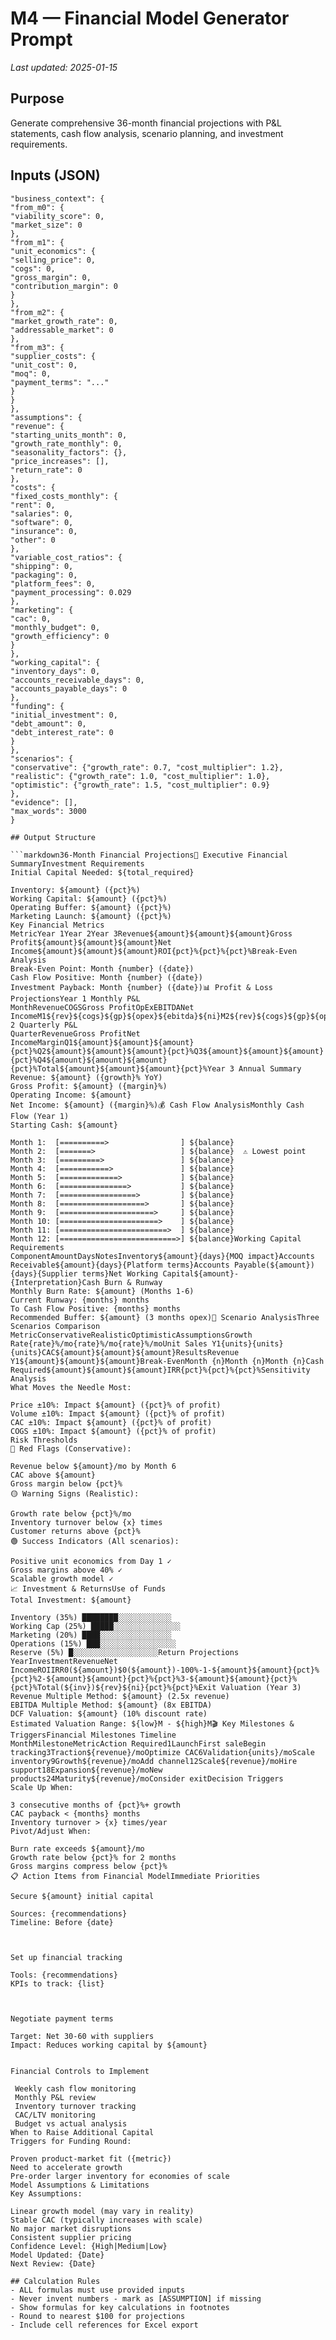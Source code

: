 # M4 — Financial Model Generator Prompt
_Last updated: 2025-01-15_

## Purpose
Generate comprehensive 36-month financial projections with P&L statements, cash flow analysis, scenario planning, and investment requirements.

## Inputs (JSON)
```json{
"business_context": {
"from_m0": {
"viability_score": 0,
"market_size": 0
},
"from_m1": {
"unit_economics": {
"selling_price": 0,
"cogs": 0,
"gross_margin": 0,
"contribution_margin": 0
}
},
"from_m2": {
"market_growth_rate": 0,
"addressable_market": 0
},
"from_m3": {
"supplier_costs": {
"unit_cost": 0,
"moq": 0,
"payment_terms": "..."
}
}
},
"assumptions": {
"revenue": {
"starting_units_month": 0,
"growth_rate_monthly": 0,
"seasonality_factors": {},
"price_increases": [],
"return_rate": 0
},
"costs": {
"fixed_costs_monthly": {
"rent": 0,
"salaries": 0,
"software": 0,
"insurance": 0,
"other": 0
},
"variable_cost_ratios": {
"shipping": 0,
"packaging": 0,
"platform_fees": 0,
"payment_processing": 0.029
},
"marketing": {
"cac": 0,
"monthly_budget": 0,
"growth_efficiency": 0
}
},
"working_capital": {
"inventory_days": 0,
"accounts_receivable_days": 0,
"accounts_payable_days": 0
},
"funding": {
"initial_investment": 0,
"debt_amount": 0,
"debt_interest_rate": 0
}
},
"scenarios": {
"conservative": {"growth_rate": 0.7, "cost_multiplier": 1.2},
"realistic": {"growth_rate": 1.0, "cost_multiplier": 1.0},
"optimistic": {"growth_rate": 1.5, "cost_multiplier": 0.9}
},
"evidence": [],
"max_words": 3000
}

## Output Structure

```markdown36-Month Financial Projections💼 Executive Financial SummaryInvestment Requirements
Initial Capital Needed: ${total_required}

Inventory: ${amount} ({pct}%)
Working Capital: ${amount} ({pct}%)
Operating Buffer: ${amount} ({pct}%)
Marketing Launch: ${amount} ({pct}%)
Key Financial Metrics
MetricYear 1Year 2Year 3Revenue${amount}${amount}${amount}Gross Profit${amount}${amount}${amount}Net Income${amount}${amount}${amount}ROI{pct}%{pct}%{pct}%Break-Even Analysis
Break-Even Point: Month {number} ({date})
Cash Flow Positive: Month {number} ({date})
Investment Payback: Month {number} ({date})📊 Profit & Loss ProjectionsYear 1 Monthly P&L
MonthRevenueCOGSGross ProfitOpExEBITDANet IncomeM1${rev}${cogs}${gp}${opex}${ebitda}${ni}M2${rev}${cogs}${gp}${opex}${ebitda}${ni}.....................M12${rev}${cogs}${gp}${opex}${ebitda}${ni}Total${rev}${cogs}${gp}${opex}${ebitda}${ni}Year 2 Quarterly P&L
QuarterRevenueGross ProfitNet IncomeMarginQ1${amount}${amount}${amount}{pct}%Q2${amount}${amount}${amount}{pct}%Q3${amount}${amount}${amount}{pct}%Q4${amount}${amount}${amount}{pct}%Total${amount}${amount}${amount}{pct}%Year 3 Annual Summary
Revenue: ${amount} ({growth}% YoY)
Gross Profit: ${amount} ({margin}%)
Operating Income: ${amount}
Net Income: ${amount} ({margin}%)💰 Cash Flow AnalysisMonthly Cash Flow (Year 1)
Starting Cash: ${amount}

Month 1:  [==========>                ] ${balance}
Month 2:  [=======>                   ] ${balance}  ⚠️ Lowest point
Month 3:  [=========>                 ] ${balance}
Month 4:  [===========>               ] ${balance}
Month 5:  [=============>             ] ${balance}
Month 6:  [===============>           ] ${balance}
Month 7:  [=================>         ] ${balance}
Month 8:  [===================>       ] ${balance}
Month 9:  [=====================>     ] ${balance}
Month 10: [======================>    ] ${balance}
Month 11: [========================>  ] ${balance}
Month 12: [==========================>] ${balance}Working Capital Requirements
ComponentAmountDaysNotesInventory${amount}{days}{MOQ impact}Accounts Receivable${amount}{days}{Platform terms}Accounts Payable(${amount}){days}{Supplier terms}Net Working Capital${amount}-{Interpretation}Cash Burn & Runway
Monthly Burn Rate: ${amount} (Months 1-6)
Current Runway: {months} months
To Cash Flow Positive: {months} months
Recommended Buffer: ${amount} (3 months opex)🎯 Scenario AnalysisThree Scenarios Comparison
MetricConservativeRealisticOptimisticAssumptionsGrowth Rate{rate}%/mo{rate}%/mo{rate}%/moUnit Sales Y1{units}{units}{units}CAC${amount}${amount}${amount}ResultsRevenue Y1${amount}${amount}${amount}Break-EvenMonth {n}Month {n}Month {n}Cash Required${amount}${amount}${amount}IRR{pct}%{pct}%{pct}%Sensitivity Analysis
What Moves the Needle Most:

Price ±10%: Impact ${amount} ({pct}% of profit)
Volume ±10%: Impact ${amount} ({pct}% of profit)
CAC ±10%: Impact ${amount} ({pct}% of profit)
COGS ±10%: Impact ${amount} ({pct}% of profit)
Risk Thresholds
🔴 Red Flags (Conservative):

Revenue below ${amount}/mo by Month 6
CAC above ${amount}
Gross margin below {pct}%
🟡 Warning Signs (Realistic):

Growth rate below {pct}%/mo
Inventory turnover below {x} times
Customer returns above {pct}%
🟢 Success Indicators (All scenarios):

Positive unit economics from Day 1 ✓
Gross margins above 40% ✓
Scalable growth model ✓
📈 Investment & ReturnsUse of Funds
Total Investment: ${amount}

Inventory (35%) ████████░░░░░░░░░░░░
Working Cap (25%) █████░░░░░░░░░░░░░░░
Marketing (20%) ████░░░░░░░░░░░░░░░░
Operations (15%) ███░░░░░░░░░░░░░░░░░
Reserve (5%) █░░░░░░░░░░░░░░░░░░░Return Projections
YearInvestmentRevenueNet IncomeROIIRR0(${amount})$0(${amount})-100%-1-${amount}${amount}{pct}%{pct}%2-${amount}${amount}{pct}%{pct}%3-${amount}${amount}{pct}%{pct}%Total(${inv})${rev}${ni}{pct}%{pct}%Exit Valuation (Year 3)
Revenue Multiple Method: ${amount} (2.5x revenue)
EBITDA Multiple Method: ${amount} (8x EBITDA)
DCF Valuation: ${amount} (10% discount rate)
Estimated Valuation Range: ${low}M - ${high}M🎬 Key Milestones & TriggersFinancial Milestones Timeline
MonthMilestoneMetricAction Required1LaunchFirst saleBegin tracking3Traction${revenue}/moOptimize CAC6Validation{units}/moScale inventory9Growth${revenue}/moAdd channel12Scale${revenue}/moHire support18Expansion${revenue}/moNew products24Maturity${revenue}/moConsider exitDecision Triggers
Scale Up When:

3 consecutive months of {pct}%+ growth
CAC payback < {months} months
Inventory turnover > {x} times/year
Pivot/Adjust When:

Burn rate exceeds ${amount}/mo
Growth rate below {pct}% for 2 months
Gross margins compress below {pct}%
📋 Action Items from Financial ModelImmediate Priorities

Secure ${amount} initial capital

Sources: {recommendations}
Timeline: Before {date}



Set up financial tracking

Tools: {recommendations}
KPIs to track: {list}



Negotiate payment terms

Target: Net 30-60 with suppliers
Impact: Reduces working capital by ${amount}


Financial Controls to Implement

 Weekly cash flow monitoring
 Monthly P&L review
 Inventory turnover tracking
 CAC/LTV monitoring
 Budget vs actual analysis
When to Raise Additional Capital
Triggers for Funding Round:

Proven product-market fit ({metric})
Need to accelerate growth
Pre-order larger inventory for economies of scale
Model Assumptions & Limitations
Key Assumptions:

Linear growth model (may vary in reality)
Stable CAC (typically increases with scale)
No major market disruptions
Consistent supplier pricing
Confidence Level: {High|Medium|Low}
Model Updated: {Date}
Next Review: {Date}

## Calculation Rules
- ALL formulas must use provided inputs
- Never invent numbers - mark as [ASSUMPTION] if missing
- Show formulas for key calculations in footnotes
- Round to nearest $100 for projections
- Include cell references for Excel export